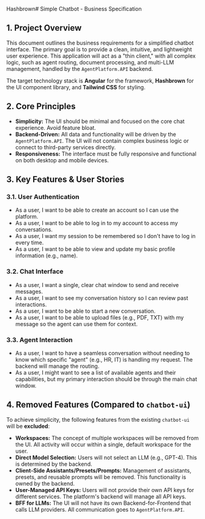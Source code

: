 Hashbrown# Simple Chatbot - Business Specification

## 1. Project Overview

This document outlines the business requirements for a simplified chatbot interface. The primary goal is to provide a clean, intuitive, and lightweight user experience. This application will act as a "thin client," with all complex logic, such as agent routing, document processing, and multi-LLM management, handled by the `AgentPlatform.API` backend.

The target technology stack is **Angular** for the framework, **Hashbrown** for the UI component library, and **Tailwind CSS** for styling.

## 2. Core Principles

- **Simplicity:** The UI should be minimal and focused on the core chat experience. Avoid feature bloat.
- **Backend-Driven:** All data and functionality will be driven by the `AgentPlatform.API`. The UI will not contain complex business logic or connect to third-party services directly.
- **Responsiveness:** The interface must be fully responsive and functional on both desktop and mobile devices.

## 3. Key Features & User Stories

### 3.1. User Authentication
- As a user, I want to be able to create an account so I can use the platform.
- As a user, I want to be able to log in to my account to access my conversations.
- As a user, I want my session to be remembered so I don't have to log in every time.
- As a user, I want to be able to view and update my basic profile information (e.g., name).

### 3.2. Chat Interface
- As a user, I want a single, clear chat window to send and receive messages.
- As a user, I want to see my conversation history so I can review past interactions.
- As a user, I want to be able to start a new conversation.
- As a user, I want to be able to upload files (e.g., PDF, TXT) with my message so the agent can use them for context.

### 3.3. Agent Interaction
- As a user, I want to have a seamless conversation without needing to know which specific "agent" (e.g., HR, IT) is handling my request. The backend will manage the routing.
- As a user, I might want to see a list of available agents and their capabilities, but my primary interaction should be through the main chat window.

## 4. Removed Features (Compared to `chatbot-ui`)

To achieve simplicity, the following features from the existing `chatbot-ui` will be **excluded**:

- **Workspaces:** The concept of multiple workspaces will be removed from the UI. All activity will occur within a single, default workspace for the user.
- **Direct Model Selection:** Users will not select an LLM (e.g., GPT-4). This is determined by the backend.
- **Client-Side Assistants/Presets/Prompts:** Management of assistants, presets, and reusable prompts will be removed. This functionality is owned by the backend.
- **User-Managed API Keys:** Users will not provide their own API keys for different services. The platform's backend will manage all API keys.
- **BFF for LLMs:** The UI will not have its own Backend-for-Frontend that calls LLM providers. All communication goes to `AgentPlatform.API`. 